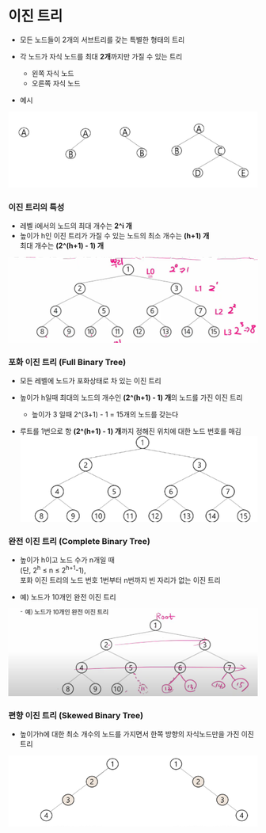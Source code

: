# 이진 트리
- 모든 노드들이 2개의 서브트리를 갖는 특별한 형태의 트리
- 각 노드가 자식 노드를 최대 **2개**까지만 가질 수 있는 트리
    - 왼쪽 자식 노드
    - 오른쪽 자식 노드
    
- 예시

![img.png](img_2/img_6.png)
  
### 이진 트리의 특성

- 레벨 i에서의 노드의 최대 개수는 **2^i 개**
- 높이가 h인 이진 트리가 가질 수 있는 노드의 최소 개수는 **(h+1) 개**  
  최대 개수는 **(2^(h+1) - 1) 개**

![img_1.png](img_2/img_5.png)


### 포화 이진 트리 (Full Binary Tree)
- 모든 레벨에 노드가 포화상태로 차 있는 이진 트리
- 높이가 h일때 최대의 노드의 개수인 **(2^(h+1) - 1) 개**의 노드를 가진 이진 트리
    - 높이가 3 일때 2^(3+1) - 1 = 15개의 노드를 갖는다
    
- 루트를 1번으로 항 **(2^(h+1) - 1) 개**까지 정해진 위치에 대한 노드 번호를 매김
![img_2.png](img_2/img_2.png)
  
### 완전 이진 트리 (Complete Binary Tree)

- 높이가 h이고 노드 수가 n개일 때  
  (단, 2<sup>h</sup> ≤ n ≤ 2<sup>h+1</sup>-1),  
  포화 이진 트리의 노드 번호 1번부터 n번까지 빈 자리가 없는 이진 트리
    
- 예) 노드가 10개인 완전 이진 트리

![img_3.png](img_2/img_3.png)

### 편향 이진 트리 (Skewed Binary Tree)
- 높이가h에 대한 최소 개수의 노드를 가지면서 한쪽 방향의 자식노드만을 가진 이진 트리

![img_4.png](img_2/img_4.png)
  

